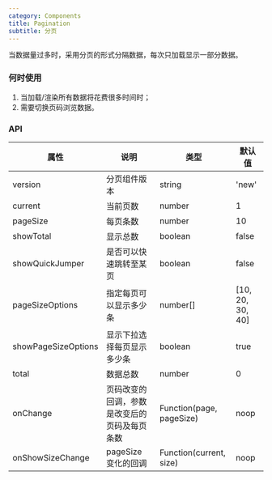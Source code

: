 ```yaml
---
category: Components
title: Pagination
subtitle: 分页
---
```

当数据量过多时，采用分页的形式分隔数据，每次只加载显示一部分数据。

### 何时使用
1. 当加载/渲染所有数据将花费很多时间时；
2. 需要切换页码浏览数据。

### API

| 属性 | 说明 | 类型 | 默认值 |
| --- | --- | --- | --- |
| version | 分页组件版本 | string | 'new' |
| current | 当前页数 | number | 1 |
| pageSize | 每页条数 | number | 10 |
| showTotal | 显示总数 | boolean | false |
| showQuickJumper | 是否可以快速跳转至某页 | boolean | false |
| pageSizeOptions | 指定每页可以显示多少条 | number[] | [10, 20, 30, 40] |
| showPageSizeOptions | 显示下拉选择每页显示多少条 | boolean | true |
| total | 数据总数 | number | 0 |
| onChange | 页码改变的回调，参数是改变后的页码及每页条数 | Function(page, pageSize) | noop |
| onShowSizeChange | pageSize 变化的回调 | Function(current, size) | noop |

